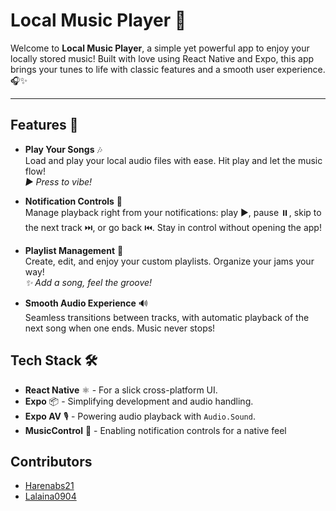 # Local Music Player 🎵

Welcome to **Local Music Player**, a simple yet powerful app to enjoy your locally stored music! Built with love using React Native and Expo, this app brings your tunes to life with classic features and a smooth user experience. 🎧✨

---

## Features 🚀

- **Play Your Songs** 🎶  
  Load and play your local audio files with ease. Hit play and let the music flow!  
  *▶️ Press to vibe!*

- **Notification Controls** 📲  
  Manage playback right from your notifications: play ▶️, pause ⏸️, skip to the next track ⏭️, or go back ⏮️. Stay in control without opening the app!  

- **Playlist Management** 📃  
  Create, edit, and enjoy your custom playlists. Organize your jams your way!  
  *✨ Add a song, feel the groove!*

- **Smooth Audio Experience** 🔊  
  Seamless transitions between tracks, with automatic playback of the next song when one ends. Music never stops!  


## Tech Stack 🛠️

- **React Native** ⚛️ - For a slick cross-platform UI.  
- **Expo** 📦 - Simplifying development and audio handling.  
- **Expo AV** 🎙️ - Powering audio playback with `Audio.Sound`.  
- **MusicControl** 🔔 - Enabling notification controls for a native feel

## Contributors

- [Harenabs21](https://github.com/Harenabs21)
- [Lalaina0904](https://github.com/Lalaina0904)
